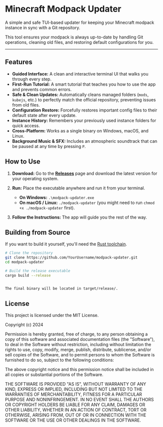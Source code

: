 # Minecraft Modpack Updater

A simple and safe TUI-based updater for keeping your Minecraft modpack instance in sync with a Git repository.

This tool ensures your modpack is always up-to-date by handling Git operations, cleaning old files, and restoring default configurations for you.

---

## Features

-   **Guided Interface:** A clean and interactive terminal UI that walks you through every step.
-   **First-Run Tutorial:** A smart tutorial that teaches you how to use the app and prevents common errors.
-   **Safe & Clean Updates:** Automatically cleans managed folders (`mods`, `kubejs`, etc.) to perfectly match the official repository, preventing issues from old files.
-   **Configuration Restore:** Forcefully restores important config files to their default state after every update.
-   **Instance History:** Remembers your previously used instance folders for quick access.
-   **Cross-Platform:** Works as a single binary on Windows, macOS, and Linux.
-   **Background Music & SFX:** Includes an atmospheric soundtrack that can be paused at any time by pressing `P`.

## How to Use

1.  **Download:** Go to the [**Releases**](https://github.com/YourUsername/modpack-updater/releases) page and download the latest version for your operating system. <!-- TODO: Replace YourUsername with your actual GitHub username -->
2.  **Run:** Place the executable anywhere and run it from your terminal.

    -   **On Windows:** `.\modpack-updater.exe`
    -   **On macOS / Linux:** `./modpack-updater` (you might need to run `chmod +x ./modpack-updater` first).

3.  **Follow the Instructions:** The app will guide you the rest of the way.

## Building from Source

If you want to build it yourself, you'll need the [Rust toolchain](https://rustup.rs/).

```sh
# Clone the repository
git clone https://github.com/YourUsername/modpack-updater.git
cd modpack-updater

# Build the release executable
cargo build --release


The final binary will be located in target/release/.
```

## License

This project is licensed under the MIT License.

Copyright (c) 2024 

Permission is hereby granted, free of charge, to any person obtaining a copy
of this software and associated documentation files (the "Software"), to deal
in the Software without restriction, including without limitation the rights
to use, copy, modify, merge, publish, distribute, sublicense, and/or sell
copies of the Software, and to permit persons to whom the Software is
furnished to do so, subject to the following conditions:

The above copyright notice and this permission notice shall be included in all
copies or substantial portions of the Software.

THE SOFTWARE IS PROVIDED "AS IS", WITHOUT WARRANTY OF ANY KIND, EXPRESS OR
IMPLIED, INCLUDING BUT NOT LIMITED TO THE WARRANTIES OF MERCHANTABILITY,
FITNESS FOR A PARTICULAR PURPOSE AND NONINFRINGEMENT. IN NO EVENT SHALL THE
AUTHORS OR COPYRIGHT HOLDERS BE LIABLE FOR ANY CLAIM, DAMAGES OR OTHER
LIABILITY, WHETHER IN AN ACTION OF CONTRACT, TORT OR OTHERWISE, ARISING FROM,
OUT OF OR IN CONNECTION WITH THE SOFTWARE OR THE USE OR OTHER DEALINGS IN THE
SOFTWARE.
